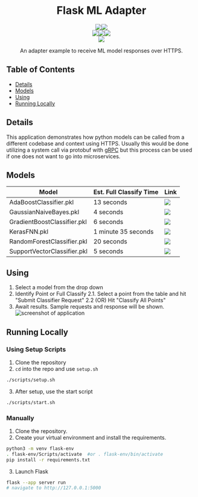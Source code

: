 <div align="center">
<h1>Flask ML Adapter</h1>
<a href="https://github.com/jonathanlo411/flask-ml-adapter/releases"><img src="https://img.shields.io/github/v/release/jonathanlo411/flask-ml-adapter?color=f56827"></a><a href="https://github.com/jonathanlo411/flask-ml-adapter/blob/main/LICENSE"><img src="https://img.shields.io/github/license/jonathanlo411/flask-ml-adapter"></a>
<br><img src="https://img.shields.io/github/pipenv/locked/dependency-version/jonathanlo411/flask-ml-adapter/flask"><img src="https://img.shields.io/github/pipenv/locked/dependency-version/jonathanlo411/flask-ml-adapter/scikit-learn"><img src="https://img.shields.io/github/pipenv/locked/dependency-version/jonathanlo411/flask-ml-adapter/keras"><br>
<a href="https://mybinder.org/v2/gh/jonathanlo411/flask-ml-adapter/main?labpath=model-dev%2Fmodel-dev.ipynb"><img src="https://mybinder.org/badge_logo.svg"></a>
<p style="text-align: center;">An adapter example to receive ML model responses over HTTPS.</p>
</div>

## Table of Contents
- [Details](#details)
- [Models](#models)
- [Using](#using)
- [Running Locally](#running-locally)

## Details
This application demonstrates how python models can be called from a different codebase and context using HTTPS. Usually this would be done utilizing a system call via protobuf  with  [gRPC](https://grpc.io/) but this process can be used if one does not want to go into microservices.

## Models
| Model | Est. Full Classify Time| Link |
|--|--|--|
|AdaBoostClassifier.pkl  |13 seconds| [<image src="https://cdn.discordapp.com/attachments/942218891952783421/1141451574565154987/scikit-learn-logo-small.png">](https://scikit-learn.org/stable/modules/generated/sklearn.ensemble.AdaBoostClassifier.html) |
|GaussianNaiveBayes.pkl| 4 seconds|[<image src="https://cdn.discordapp.com/attachments/942218891952783421/1141451574565154987/scikit-learn-logo-small.png">](https://scikit-learn.org/stable/modules/generated/sklearn.naive_bayes.GaussianNB.html)|
|GradientBoostClassifier.pkl|6 seconds|[<image src="https://cdn.discordapp.com/attachments/942218891952783421/1141451574565154987/scikit-learn-logo-small.png">](https://scikit-learn.org/stable/modules/generated/sklearn.ensemble.GradientBoostingClassifier.html)|
|KerasFNN.pkl|1 minute 35 seconds |[<image src="https://cdn.discordapp.com/attachments/942218891952783421/1141453498957967521/keras_1.png">](https://keras.io/api/)
|RandomForestClassifier.pkl|20 seconds|[<image src="https://cdn.discordapp.com/attachments/942218891952783421/1141451574565154987/scikit-learn-logo-small.png">](https://scikit-learn.org/stable/modules/generated/sklearn.ensemble.RandomForestClassifier.html)|
|SupportVectorClassifier.pkl|5 seconds |[<image src="https://cdn.discordapp.com/attachments/942218891952783421/1141451574565154987/scikit-learn-logo-small.png">](https://scikit-learn.org/stable/modules/generated/sklearn.svm.SVC.html)|


## Using
1. Select a model from the drop down
2. Identify Point or Full Classify
	2.1. Select a point from the table and hit "Submit Classifier Request"
	2.2 (OR) Hit "Classify All Points"
4. Await results. Sample requests and response will be shown.
![screenshot of application](https://cdn.discordapp.com/attachments/942218891952783421/1141467865229299843/127.0.0.1_5000_.png)

## Running Locally
### Using Setup Scripts
1. Clone the repository
2. `cd` into the repo and use `setup.sh`
```bash
./scripts/setup.sh
```
3. After setup, use the start script
```bash
./scripts/start.sh
```

### Manually
1. Clone the repository.
2. Create your virtual environment and install the requirements.
```bash
python3 -m venv flask-env
. flask-env/Scripts/activate  #or . flask-env/bin/activate
pip install -r requirements.txt
```
3. Launch Flask
```bash
flask --app server run
# navigate to http://127.0.0.1:5000
```
